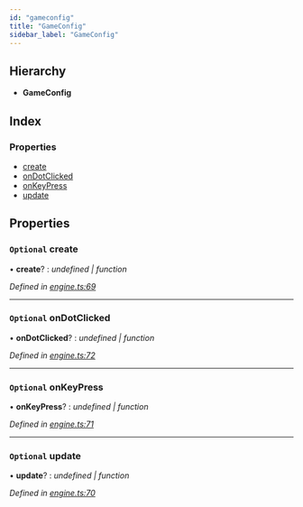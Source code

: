 ```yaml
---
id: "gameconfig"
title: "GameConfig"
sidebar_label: "GameConfig"
---
```


## Hierarchy

* **GameConfig**

## Index

### Properties

* [create](#optional-create)
* [onDotClicked](#optional-ondotclicked)
* [onKeyPress](#optional-onkeypress)
* [update](#optional-update)

## Properties

### `Optional` create

• **create**? : *undefined | function*

*Defined in [engine.ts:69](https://github.com/jamesroutley/24a2/blob/c9b91cc/src/engine.ts#L69)*

___

### `Optional` onDotClicked

• **onDotClicked**? : *undefined | function*

*Defined in [engine.ts:72](https://github.com/jamesroutley/24a2/blob/c9b91cc/src/engine.ts#L72)*

___

### `Optional` onKeyPress

• **onKeyPress**? : *undefined | function*

*Defined in [engine.ts:71](https://github.com/jamesroutley/24a2/blob/c9b91cc/src/engine.ts#L71)*

___

### `Optional` update

• **update**? : *undefined | function*

*Defined in [engine.ts:70](https://github.com/jamesroutley/24a2/blob/c9b91cc/src/engine.ts#L70)*
